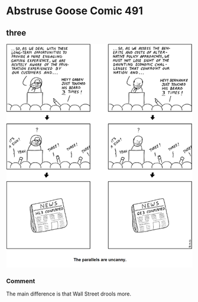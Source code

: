 # Abstruse Goose Comic 491
## three

![image](gabenbernanke.png)
### Comment
The main difference is that Wall Street drools more.
